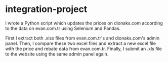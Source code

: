 # integration-project
I wrote a Python script which updates the prices on dionaks.com according to the data on evan.com.tr using Selenium and Pandas.

First I extract both .xlsx files from evan.com.tr's and dionaks.com's admin panel. Then, I compare these two excel files and extract a new excel file with the price and rebate data from evan.com.tr. Finally, I submit an .xls file to the website using the same admin panel again.

